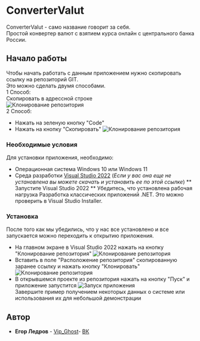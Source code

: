 # ConverterValut

ConverterValut - само название говорит за себя.<br/>Простой конвертер валют с взятием курса онлайн с центрального банка России.

## Начало работы

Чтобы начать работать с данным приложением нужно скопировать ссылку на репозиторий GIT.<br/>
Это можно сделать двумя способами.<br/>
1 Способ:<br/>
Скопировать в адрессной строке<br/>
![Клонирование репозитория](https://psv4.userapi.com/c235031/u216249055/docs/d34/e88a903c3a59/AdressString.jpg?extra=0ipp3gs8LwB0__WllamdqWQ1FoS3pxUAYwluzQNqb6LoZzsvYaSXR6F7q4qKqwKNuU08ATQrwLcQTQIFi9nb42uz3PGyZ2g23kSO4E_uJPiOO1v3q67pF6UHVG_FUBqtFyv7B1isMVJgYz3VMN1ldfcP)<br/>
2 Способ:<br/>
* Нажать на зеленую кнопку "Code"
* Нажать на кнопку "Скопировать"
![Клонирование репозитория](https://sun9-55.userapi.com/impg/l81t8FPIApiGfN9Ii1OMxCBjCvvqemvEQJOFGw/VN6pR6J0pUw.jpg?size=1045x337&quality=96&sign=d7bf3e231eb1d93ef3a010e65b021d36&type=album)<br/>
### Необходимые условия

Для установки приложения, необходимо:
* Операционная система Windows 10 или Windows 11
* Среда разработки [Visual Studio 2022](https://visualstudio.microsoft.com/ru/vs/) (*Если у вас она еще не установлена вы можете скачать и установить ее по этой ссылке*)
** Запустите Visual Studio 2022
** Убедитесь, что установлена рабочая нагрузка Разработка классических приложений .NET. Это можно проверить в Visual Studio Installer.

### Установка

После того как мы убедились, что у нас все установлено и все запускается можно переходить к открытию приложения. 

* На главном экране в Visual Studio 2022 нажать на кнопку "Клонирование репозитория"
![Клонирование репозитория](https://sun9-80.userapi.com/impg/OHm4zKfvat5fDZ9hApRoZsa5KWDeLn1k0IitxA/YyuqmDznxyc.jpg?size=1014x662&quality=96&sign=c259962108b76bc7abf09f39d1ac275c&type=album)<br/>
* Вставить в поле "Расположение репозитория" скопированную заранее ссылку и нажать кнопку "Клонировать"
![Клонирование репозитория](https://sun9-24.userapi.com/impg/3Ad2SeH7WCcRb3Yf5XQGzqU4typDhYDDBBIhng/QJZfCx0iS7M.jpg?size=1009x676&quality=96&sign=ac402578e52467fa137c21c65795e998&type=album)<br/>
* В открывшемся проекте из репозитория нажать на кнопку "Пуск" и приложение запустится
![Запуск приложения](https://sun9-8.userapi.com/impg/ssN5AiVcDSP8O3w7lvQocfS1pZ6uaxCPo_Ir2A/S9W-oWt6DUo.jpg?size=1204x92&quality=96&sign=094c7f0c363624c6c831d0163452dcf9&type=album)<br/>
Завершите пример получением некоторых данных о системе или использования их для небольшой демонстрации

## Автор

* **Егор Ледров** - [Vip_Ghost](https://github.com/VipGhost-dev)- [ВК](https://vk.com/vip_ghost_game)

